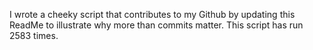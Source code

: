 I wrote a cheeky script that contributes to my Github by updating this ReadMe to illustrate why more than commits matter. This script has run 2583 times.